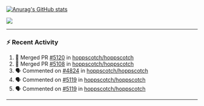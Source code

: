 [![Anurag's GitHub stats](https://github-readme-stats-delta-ivory.vercel.app/api?username=flexinup)](https://github.com/flexinup/github-readme-stats)

<img src="https://apple-music-readme-rose.vercel.app/.vercel.app/?">

---

### :zap: Recent Activity

<!--START_SECTION:activity-->
1. 🎉 Merged PR [#5120](https://github.com/hoppscotch/hoppscotch/pull/5120) in [hoppscotch/hoppscotch](https://github.com/hoppscotch/hoppscotch)
2. 🎉 Merged PR [#5108](https://github.com/hoppscotch/hoppscotch/pull/5108) in [hoppscotch/hoppscotch](https://github.com/hoppscotch/hoppscotch)
3. 🗣 Commented on [#4824](https://github.com/hoppscotch/hoppscotch/issues/4824#issuecomment-2948483555) in [hoppscotch/hoppscotch](https://github.com/hoppscotch/hoppscotch)
4. 🗣 Commented on [#5119](https://github.com/hoppscotch/hoppscotch/issues/5119#issuecomment-2940296718) in [hoppscotch/hoppscotch](https://github.com/hoppscotch/hoppscotch)
5. 🗣 Commented on [#5119](https://github.com/hoppscotch/hoppscotch/issues/5119#issuecomment-2940284806) in [hoppscotch/hoppscotch](https://github.com/hoppscotch/hoppscotch)
<!--END_SECTION:activity-->

---

